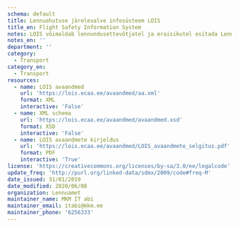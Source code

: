 ```yaml
---
schema: default
title: Lennuohutuse järelevalve infosüsteem LOIS
title_en: Flight Safety Information System
notes: LOIS võimaldab lennundusettevõtjatel ja eraisikutel esitada Lennuametile elektroonselt taotlusi neile vajalike tegevuslubade ja -sertifikaatide saamiseks.
notes_en: ''
department: ''
category:
  - Transport
category_en:
  - Transport
resources:
  - name: LOIS avaandmed
    url: 'https://lois.ecaa.ee/avaandmed/aa.xml'
    format: XML
    interactive: 'False'
  - name: XML schema
    url: 'https://lois.ecaa.ee/avaandmed/avaandmed.xsd'
    format: XSD
    interactive: 'False'
  - name: LOIS avaandmete kirjeldus
    url: 'https://lois.ecaa.ee/avaandmed/LOIS_avaandmete_selgitus.pdf'
    format: PDF
    interactive: 'True'
license: 'https://creativecommons.org/licenses/by-sa/3.0/ee/legalcode'
update_freq: 'http://purl.org/linked-data/sdmx/2009/code#freq-M'
date_issued: 31/01/2019
date_modified: 2020/06/08
organization: Lennuamet
maintainer_name: MKM IT abi
maintainer_email: itabi@mkm.ee
maintainer_phone: '6256333'
---
```

